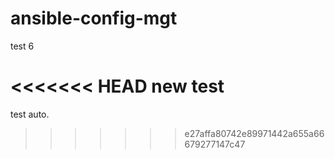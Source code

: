 # ansible-config-mgt

test 6

<<<<<<< HEAD
new test
=======
test auto.
>>>>>>> e27affa80742e89971442a655a66679277147c47
